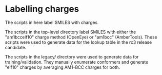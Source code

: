 # Labelling charges

The scripts in here label SMILES with charges.

The scripts in the top-level directory label SMILES with either the "am1bccelf10" charge method (OpenEye) or "am1bcc" (AmberTools). These scripts were used to generate data for the lookup table in the rc3 release candidate. 

The scripts in the legacy/ directory were used to generate data for training/validation. They manually enumerate conformers and generate "elf10" charges by averaging AM1-BCC charges for both.
